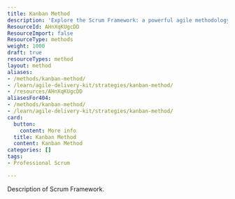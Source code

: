 ```yaml
---
title: Kanban Method
description: 'Explore the Scrum Framework: a powerful agile methodology that enhances team collaboration, boosts productivity, and delivers value through iterative progress.'
ResourceId: AHnXqKUgcDD
ResourceImport: false
ResourceType: methods
weight: 1000
draft: true
resourceTypes: method
layout: method
aliases:
- /methods/kanban-method/
- /learn/agile-delivery-kit/strategies/kanban-method/
- /resources/AHnXqKUgcDD
aliasesFor404:
- /methods/kanban-method/
- /learn/agile-delivery-kit/strategies/kanban-method/
card:
  button:
    content: More info
  title: Kanban Method
  content: Kanban Method
categories: []
tags:
- Professional Scrum

---
```

Description of Scrum Framework.
